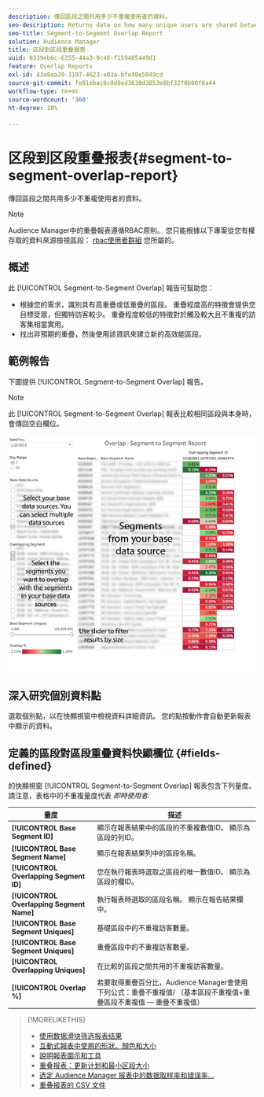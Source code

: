 ```yaml
---
description: 傳回區段之間共用多少不重複使用者的資料。
seo-description: Returns data on how many unique users are shared between your segments.
seo-title: Segment-to-Segment Overlap Report
solution: Audience Manager
title: 区段到区段重叠报表
uuid: 0339eb6c-6355-44a3-9c46-f159485449d1
feature: Overlap Reports
exl-id: 43a8ea20-3197-4623-a03a-bfe40e5049cd
source-git-commit: fe01ebac8c0d0ad3630d3853e0bf32f0b00f6a44
workflow-type: tm+mt
source-wordcount: '360'
ht-degree: 10%

---
```


# 区段到区段重叠报表{#segment-to-segment-overlap-report}

傳回區段之間共用多少不重複使用者的資料。

>[!NOTE]
>
>Audience Manager中的重疊報表遵循RBAC原則。 您只能根據以下專案從您有權存取的資料來源檢視區段： [rbac使用者群組](/help/using/features/administration/administration-overview.md) 您所屬的。

<!-- 

c_segment_segment_overlap.xml

 -->

## 概述

此 [!UICONTROL Segment-to-Segment Overlap] 報告可幫助您：

* 根據您的需求，識別具有高重疊或低重疊的區段。 重疊程度高的特徵會提供您目標受眾，但獨特訪客較少。 重疊程度較低的特徵對於觸及較大且不重複的訪客集相當實用。
* 找出非預期的重疊，然後使用該資訊來建立新的高效能區段。

## 範例報告

下圖提供 [!UICONTROL Segment-to-Segment Overlap] 報告。

>[!NOTE]
>
>此 [!UICONTROL Segment-to-Segment Overlap] 報表比較相同區段與本身時，會傳回空白欄位。

![](assets/segment-to-segment-overlap.png)

## 深入研究個別資料點

選取個別點，以在快顯視窗中檢視資料詳細資訊。 您的點按動作會自動更新報表中顯示的資料。

## 定義的區段對區段重疊資料快顯欄位 {#fields-defined}

<!-- 

r_s2s_data_pop.xml

 -->

的快顯視窗 [!UICONTROL Segment-to-Segment Overlap] 報表包含下列量度。 請注意，表格中的不重複量度代表 *即時使用者*.

| 量度 | 描述 |
|---|---|
| **[!UICONTROL Base Segment ID]** | 顯示在報表結果中的區段的不重複數值ID。 顯示為區段的列ID。 |
| **[!UICONTROL Base Segment Name]** | 顯示在報表結果列中的區段名稱。 |
| **[!UICONTROL Overlapping Segment ID]** | 您在執行報表時選取之區段的唯一數值ID。 顯示為區段的欄ID。 |
| **[!UICONTROL Overlapping Segment Name]** | 執行報表時選取的區段名稱。 顯示在報告結果欄中。 |
| **[!UICONTROL Base Segment Uniques]** | 基礎區段中的不重複訪客數量。 |
| **[!UICONTROL Base Segment Uniques]** | 重疊區段中的不重複訪客數量。 |
| **[!UICONTROL Overlapping Uniques]** | 在比較的區段之間共用的不重複訪客數量。 |
| **[!UICONTROL Overlap %]** | 若要取得重疊百分比，Audience Manager會使用下列公式：重疊不重複值/ （基本區段不重複值+重疊區段不重複值 — 重疊不重複值） |



>[!MORELIKETHIS]
>
>* [使用数据滑块筛选报表结果](../../reporting/dynamic-reports/data-sliders.md)
>* [互動式報表中使用的形狀、顏色和大小](../../reporting/dynamic-reports/interactive-report-technology.md#shapes-colors-sizes)
>* [說明報表圖示和工具](../../reporting/dynamic-reports/interactive-report-technology.md#icons-tools-explained)
>* [重叠报表：更新计划和最小区段大小](../../reporting/dynamic-reports/overlap-minimum-segment-size.md)
>* [选定 Audience Manager 报表中的数据取样率和错误率...](../../reporting/report-sampling.md)
>* [重叠报表的 CSV 文件](../../reporting/dynamic-reports/overlap-csv-files.md)

